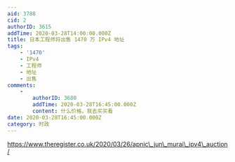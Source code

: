 ```yaml
---
aid: 3788
cid: 2
authorID: 3615
addTime: 2020-03-28T14:00:00.000Z
title: 日本工程师将出售 1470 万 IPv4 地址
tags:
    - '1470'
    - IPv4
    - 工程师
    - 地址
    - 出售
comments:
    -
        authorID: 3680
        addTime: 2020-03-28T16:45:00.000Z
        content: 什么价格，我去买买看
date: 2020-03-28T16:45:00.000Z
category: 时政
---
```


https://www.theregister.co.uk/2020/03/26/apnic\_jun\_murai\_ipv4\_auction/
